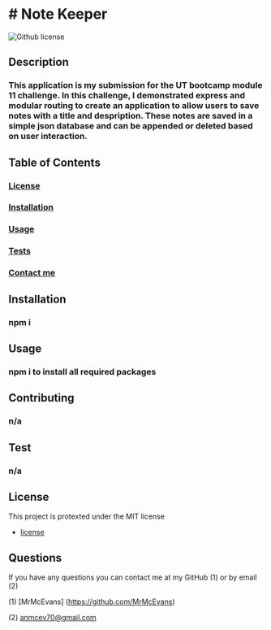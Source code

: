 <h1># Note Keeper</h1>


![Github license](https://img.shields.io/badge/License-MIT-yellow.svg)



<h2>Description</h2>

<h3>This application is my submission for the UT bootcamp module 11 challenge. In this challenge, I demonstrated express and modular routing to create an application to allow users to save notes with a title and despription. These notes are saved in a simple json database and can be appended or deleted based on user interaction.</h3>


<h2>Table of Contents</h2>

<h3> <a href=#license>License</a> </h3>
<h3> <a href=#install>Installation</a> </h3>
<h3> <a href=#usage>Usage</a> </h3>
<h3> <a href=#test>Tests</a> </h3>
<h3> <a href=#question>Contact me</a> </h3>

<h2 id="install">Installation</h2>

<h3>npm i</h3>


<h2 id="usage">Usage</h2>

<h3>npm i to install all required packages</h3>


<h2>Contributing</h2>

<h3>n/a</h3>


<h2 id="test">Test</h2>

<h3>n/a</h3>

<h2 id="license"><h2>License</h2>

  This project is protexted under the MIT license   
* [license](#license)
</h2>


<h2 id="question">Questions</h2>

If you have any questions you can contact me at my GitHub (1) or by email (2)

(1) [MrMcEvans] (https://github.com/MrMcEvans)

(2) anmcev70@gmail.com




<p>
